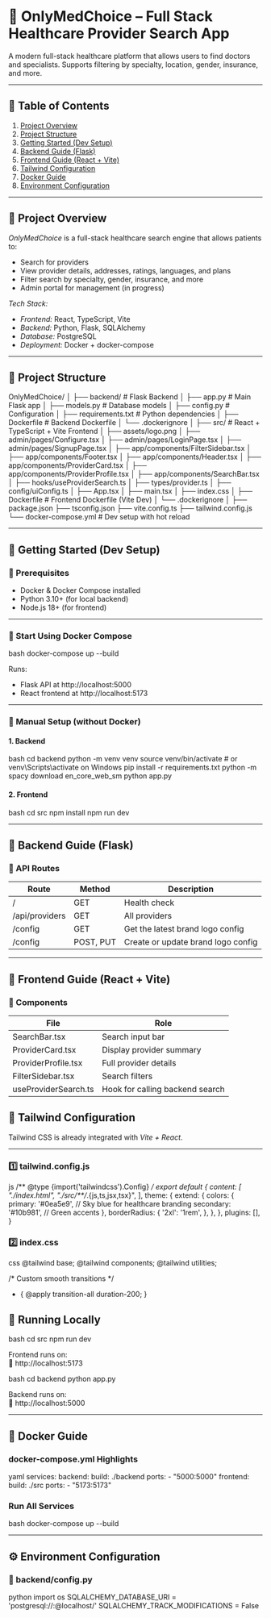 # 🏥 OnlyMedChoice – Full Stack Healthcare Provider Search App

A modern full-stack healthcare platform that allows users to find doctors and specialists. Supports filtering by specialty, location, gender, insurance, and more.

---

## 📌 Table of Contents

1. [Project Overview](#project-overview)
2. [Project Structure](#project-structure)
3. [Getting Started (Dev Setup)](#getting-started-dev-setup)
4. [Backend Guide (Flask)](#backend-guide-flask)
5. [Frontend Guide (React + Vite)](#frontend-guide-react--vite)
6. [Tailwind Configuration](#tailwind)
7. [Docker Guide](#docker)
8. [Environment Configuration](#environ)
---
<a id="project-overview"></a>
## 📖 Project Overview

*OnlyMedChoice* is a full-stack healthcare search engine that allows patients to:

- Search for providers
- View provider details, addresses, ratings, languages, and plans
- Filter search by specialty, gender, insurance, and more
- Admin portal for management (in progress)

*Tech Stack:*
- *Frontend:* React, TypeScript, Vite
- *Backend:* Python, Flask, SQLAlchemy
- *Database:* PostgreSQL 
- *Deployment:* Docker + docker-compose

---
<a id="project-structure"></a>
## 📁 Project Structure


OnlyMedChoice/
│
├── backend/ # Flask Backend
│ ├── app.py # Main Flask app
│ ├── models.py # Database models
│ ├── config.py # Configuration
│ ├── requirements.txt # Python dependencies
│ ├── Dockerfile # Backend Dockerfile
│ └── .dockerignore
│
├── src/ # React + TypeScript + Vite Frontend
│ ├── assets/logo.png
│ ├── admin/pages/Configure.tsx
│ ├── admin/pages/LoginPage.tsx
│ ├── admin/pages/SignupPage.tsx
│ ├── app/components/FilterSidebar.tsx
│ ├── app/components/Footer.tsx
│ ├── app/components/Header.tsx
│ ├── app/components/ProviderCard.tsx
│ ├── app/components/ProviderProfile.tsx
│ ├── app/components/SearchBar.tsx
│ ├── hooks/useProviderSearch.ts
│ ├── types/provider.ts
│ ├── config/uiConfig.ts
│ ├── App.tsx
│ ├── main.tsx
│ ├── index.css
│ ├── Dockerfile # Frontend Dockerfile (Vite Dev)
│ └── .dockerignore
│
├── package.json
├── tsconfig.json
├── vite.config.ts
├── tailwind.config.js
└── docker-compose.yml # Dev setup with hot reload





---
<a id="getting-started-dev-setup"></a>
## 🚀 Getting Started (Dev Setup)

### 🔧 Prerequisites

- Docker & Docker Compose installed
- Python 3.10+ (for local backend)
- Node.js 18+ (for frontend)

---

### 🐳 Start Using Docker Compose

bash
docker-compose up --build


Runs:
- Flask API at http://localhost:5000
- React frontend at http://localhost:5173

---

### 🧪 Manual Setup (without Docker)

#### 1. Backend

bash
cd backend
python -m venv venv
source venv/bin/activate        # or venv\Scripts\activate on Windows
pip install -r requirements.txt
python -m spacy download en_core_web_sm
python app.py


#### 2. Frontend

bash
cd src
npm install
npm run dev


---
<a id="backend-guide-flask"></a>
## 🔧 Backend Guide (Flask)

### 🔗 API Routes

| Route                     | Method | Description                              |
|--------------------------|--------|------------------------------------------|
| /                      | GET    | Health check                             |
| /api/providers         | GET    | All providers                            |
| /config                | GET    |Get the latest brand logo config                     |
| /config                |POST, PUT    | Create or update brand logo config       |

---
<a id="frontend-guide-react--vite"></a>
## 🎨 Frontend Guide (React + Vite)

### 🔧 Components

| File                         | Role                             |
|-----------------------------|----------------------------------|
| SearchBar.tsx             | Search input bar                 |
| ProviderCard.tsx          | Display provider summary         |
| ProviderProfile.tsx       | Full provider details            |
| FilterSidebar.tsx         | Search filters                   |
| useProviderSearch.ts      | Hook for calling backend search  |

<a id="tailwind"></a>
## 🎨 Tailwind Configuration

Tailwind CSS is already integrated with *Vite + React*.

---

### 1️⃣ tailwind.config.js

js
/** @type {import('tailwindcss').Config} */
export default {
  content: [
    "./index.html",
    "./src/**/*.{js,ts,jsx,tsx}",
  ],
  theme: {
    extend: {
      colors: {
        primary: '#0ea5e9',  // Sky blue for healthcare branding
        secondary: '#10b981', // Green accents
      },
      borderRadius: {
        '2xl': '1rem',
      },
    },
  },
  plugins: [],
}


### 2️⃣ index.css

css
@tailwind base;
@tailwind components;
@tailwind utilities;

/* Custom smooth transitions */
* {
  @apply transition-all duration-200;
}


## 🧪 Running Locally

bash
cd src
npm run dev


Frontend runs on:  
📍 http://localhost:5173

bash
cd backend
python app.py


Backend runs on:  
📍 http://localhost:5000



---
<a id="docker"></a>
## 🐳 Docker Guide

### docker-compose.yml Highlights

yaml
services:
  backend:
    build: ./backend
    ports:
      - "5000:5000"
  frontend:
    build: ./src
    ports:
      - "5173:5173"


### Run All Services

bash
docker-compose up --build


---
<a id="environ"></a>
## ⚙ Environment Configuration

### 🔧 backend/config.py

python
import os
SQLALCHEMY_DATABASE_URI = 'postgresql://<username>:<password>@localhost/<dbname>'
SQLALCHEMY_TRACK_MODIFICATIONS = False


